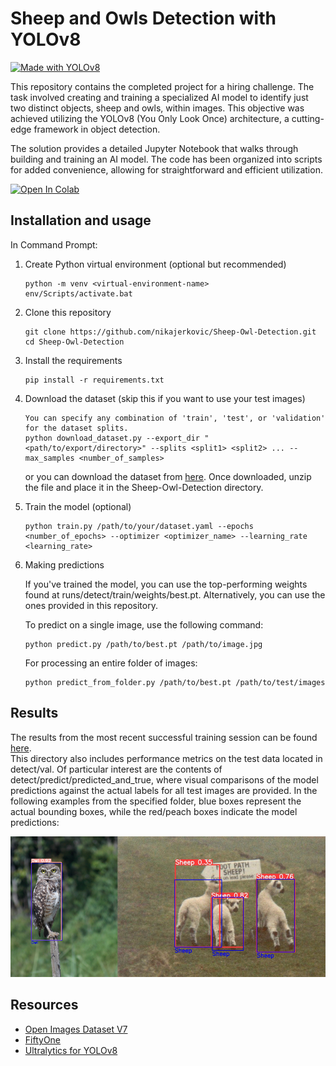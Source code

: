 # Sheep and Owls Detection with YOLOv8
[![Made with YOLOv8](https://img.shields.io/badge/Made_with-YOLOv8-green)](https://docs.ultralytics.com/)


This repository contains the completed project for a hiring challenge. The task involved creating and training a specialized AI model to identify just two distinct objects, sheep and owls, within images. This objective was achieved utilizing the YOLOv8 (You Only Look Once) architecture, a cutting-edge framework in object detection. 

The solution provides a detailed Jupyter Notebook that walks through building and training an AI model. The code has been organized into scripts for added convenience, allowing for straightforward and efficient utilization. 

[![Open In Colab](https://colab.research.google.com/assets/colab-badge.svg)](https://colab.research.google.com/drive/1zENtqvsL13vCZk2hRd5I2GWQ2_J9ECAv?usp=sharing)

## Installation and usage
In Command Prompt:

  1. Create Python virtual environment (optional but recommended)
     
     ```
     python -m venv <virtual-environment-name>
     env/Scripts/activate.bat
     ```
  2. Clone this repository
     
     ```
     git clone https://github.com/nikajerkovic/Sheep-Owl-Detection.git
     cd Sheep-Owl-Detection
     ```
  3. Install the requirements
     
     ```
     pip install -r requirements.txt
     ```
  4. Download the dataset (skip this if you want to use your test images)
     
     ```
     You can specify any combination of 'train', 'test', or 'validation' for the dataset splits.
     python download_dataset.py --export_dir "<path/to/export/directory>" --splits <split1> <split2> ... --max_samples <number_of_samples>
     ```
     or you can download the dataset from [here](https://drive.google.com/file/d/17hCNN3HpmSg63DIvscNlCNlb-wM1z20d/view?usp=sharing).  Once downloaded, unzip the file and place it in the Sheep-Owl-Detection directory.
     
  5. Train the model (optional)

     ```
     python train.py /path/to/your/dataset.yaml --epochs <number_of_epochs> --optimizer <optimizer_name> --learning_rate <learning_rate>
     ```
      
  6. Making predictions

      If you've trained the model, you can use the top-performing weights found at runs/detect/train/weights/best.pt. Alternatively, you can use the ones provided in this repository.
     
      To predict on a single image, use the following command:
      ```
      python predict.py /path/to/best.pt /path/to/image.jpg
      ```
      
      For processing an entire folder of images:
     
      ```
      python predict_from_folder.py /path/to/best.pt /path/to/test/images
      ```

## Results

The results from the most recent successful training session can be found [here](https://drive.google.com/file/d/1dMueyC95fHef9xHnQ-dEUaLpmrr7sRNh/view?usp=sharing). </br>
This directory also includes performance metrics on the test data located in detect/val. Of particular interest are the contents of detect/predict/predicted_and_true, where visual comparisons of the model predictions against the actual labels for all test images are provided. In the following examples from the specified folder, blue boxes represent the actual bounding boxes, while the red/peach boxes indicate the model predictions:

![alt text](https://github.com/nikajerkovic/Sheep-Owl-Detection/blob/main/image_for_readme.png)


## Resources

- [Open Images Dataset V7](https://storage.googleapis.com/openimages/web/index.html)
- [FiftyOne](https://docs.voxel51.com/)
- [Ultralytics for YOLOv8](https://docs.ultralytics.com/)


      
